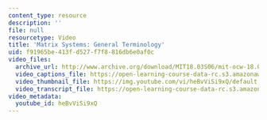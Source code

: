 ```yaml
---
content_type: resource
description: ''
file: null
resourcetype: Video
title: 'Matrix Systems: General Terminology'
uid: f91965be-413f-d527-f7f8-816db6e0af0c
video_files:
  archive_url: http://www.archive.org/download/MIT18.03S06/mit-ocw-18.03-lec25-16apr2003-220k_512kb.mp4
  video_captions_file: https://open-learning-course-data-rc.s3.amazonaws.com/18-03sc-differential-equations-fall-2011/df480649727c5f66a3f804833fcd98bc_heBvViSi9xQ.vtt
  video_thumbnail_file: https://img.youtube.com/vi/heBvViSi9xQ/default.jpg
  video_transcript_file: https://open-learning-course-data-rc.s3.amazonaws.com/18-03sc-differential-equations-fall-2011/886b862d61c221ee6dcff78282f8f45e_heBvViSi9xQ.pdf
video_metadata:
  youtube_id: heBvViSi9xQ
---
```

